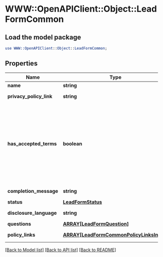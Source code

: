 # WWW::OpenAPIClient::Object::LeadFormCommon

## Load the model package
```perl
use WWW::OpenAPIClient::Object::LeadFormCommon;
```

## Properties
Name | Type | Description | Notes
------------ | ------------- | ------------- | -------------
**name** | **string** | Internal name of the lead form. | [optional] 
**privacy_policy_link** | **string** | A link to the advertiser&#39;s privacy policy. This will be included in the lead form&#39;s disclosure language. | [optional] 
**has_accepted_terms** | **boolean** | Whether the advertiser has accepted Pinterest&#39;s terms of service for creating a lead ad.  By sending us TRUE for this parameter, you agree that (i) you will use any personal information received in compliance with the privacy policy you share with Pinterest, and (ii) you will comply with Pinterest&#39;s &lt;a href&#x3D;\&quot;https://policy.pinterest.com/en/lead-ad-terms\&quot;&gt;Lead Ad Terms&lt;/a&gt;. As a reminder, all advertising on Pinterest is subject to the &lt;a href&#x3D;\&quot;https://business.pinterest.com/en/pinterest-advertising-services-agreement/\&quot;&gt;Pinterest Advertising Services Agreement&lt;/a&gt; or an equivalent agreement as set forth on an IO | [optional] 
**completion_message** | **string** | A message for people who complete the form to let them know what happens next. | [optional] 
**status** | [**LeadFormStatus**](LeadFormStatus.md) |  | [optional] 
**disclosure_language** | **string** | Additional disclosure language to be included in the lead form. | [optional] 
**questions** | [**ARRAY[LeadFormQuestion]**](LeadFormQuestion.md) | List of questions to be displayed on the lead form. | [optional] 
**policy_links** | [**ARRAY[LeadFormCommonPolicyLinksInner]**](LeadFormCommonPolicyLinksInner.md) | List of additional policy links to be displayed on the lead form. | [optional] 

[[Back to Model list]](../README.md#documentation-for-models) [[Back to API list]](../README.md#documentation-for-api-endpoints) [[Back to README]](../README.md)


